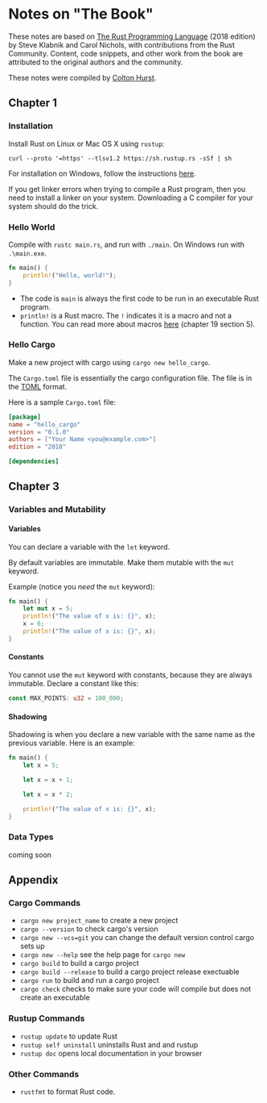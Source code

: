 # Notes on "The Book"

These notes are based on [The Rust Programming Language](https://doc.rust-lang.org/book/title-page.html) (2018 edition) by Steve Klabnik and Carol Nichols, with contributions from the Rust Community. Content, code snippets, and other work from the book are attributed to the original authors and the community.

These notes were compiled by [Colton Hurst](https://www.coltonhurst.com).

## Chapter 1

### Installation

Install Rust on Linux or Mac OS X using `rustup`:

```
curl --proto '=https' --tlsv1.2 https://sh.rustup.rs -sSf | sh
```

For installation on Windows, follow the instructions [here](https://www.rust-lang.org/tools/install).

If you get linker errors when trying to compile a Rust program, then you need to install a linker on your system. Downloading a C compiler for your system should do the trick.

### Hello World

Compile with `rustc main.rs`, and run with `./main`. On Windows run with `.\main.exe`.

```rust
fn main() {
    println!("Hello, world!");
}
```

- The code is `main` is always the first code to be run in an executable Rust program.
- `println!` is a Rust macro. The `!` indicates it is a macro and not a function. You can read more about macros [here](https://doc.rust-lang.org/book/ch19-06-macros.html) (chapter 19 section 5).

### Hello Cargo

Make a new project with cargo using `cargo new hello_cargo`.

The `Cargo.toml` file is essentially the cargo configuration file. The file is in the [TOML](https://toml.io/en/) format.

Here is a sample `Cargo.toml` file:

```toml
[package]
name = "hello_cargo"
version = "0.1.0"
authors = ["Your Name <you@example.com>"]
edition = "2018"

[dependencies]
```

## Chapter 3

### Variables and Mutability

#### Variables

You can declare a variable with the `let` keyword.

By default variables are immutable. Make them mutable with the `mut` keyword.

Example (notice you *need* the `mut` keyword):

```rust
fn main() {
    let mut x = 5;
    println!("The value of x is: {}", x);
    x = 6;
    println!("The value of x is: {}", x);
}
```

#### Constants

You cannot use the `mut` keyword with constants, because they are always immutable. Declare a constant like this:

```rust
const MAX_POINTS: u32 = 100_000;
```

#### Shadowing

Shadowing is when you declare a new variable with the same name as the previous variable. Here is an example:

```rust
fn main() {
    let x = 5;

    let x = x + 1;

    let x = x * 2;

    println!("The value of x is: {}", x);
}
```

### Data Types

coming soon

## Appendix

### Cargo Commands

- `cargo new project_name` to create a new project
- `cargo --version` to check cargo's version
- `cargo new --vcs=git` you can change the default version control cargo sets up
- `cargo new --help` see the help page for `cargo new`
- `cargo build` to build a cargo project
- `cargo build --release` to build a cargo project release exectuable
- `cargo run` to build and run a cargo project
- `cargo check` checks to make sure your code will compile but does not create an executable

### Rustup Commands

- `rustup update` to update Rust
- `rustup self uninstall` uninstalls Rust and and rustup
- `rustup doc` opens local documentation in your browser

### Other Commands

- `rustfmt` to format Rust code.
